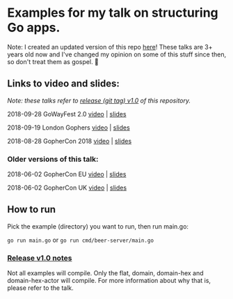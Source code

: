 # Examples for my talk on structuring Go apps.

Note: I created an updated version of this repo [here](https://github.com/katzien/app-structure-examples)! These talks are 3+ years old now and I've changed my opinion on some of this stuff since then, so don't treat them as gospel. 🙂

## Links to video and slides:

_Note: these talks refer to [release (git tag) v1.0](https://github.com/katzien/go-structure-examples/releases/tag/v.10) of this repository._

2018-09-28 GoWayFest 2.0 [video](https://www.youtube.com/watch?v=Qtk9FFOoT5M&t=11s) | [slides](https://github.com/katzien/talks/blob/master/how-do-you-structure-your-apps/gowayfest2.0-2018-09-28/slides.pdf)

2018-09-19 London Gophers [video](https://www.youtube.com/watch?v=B5oQnECDJ8g) | [slides](https://github.com/katzien/talks/blob/master/how-do-you-structure-your-apps/londongophers-2018-09-19/slides.pdf)

2018-08-28 GopherCon 2018 [video](https://www.youtube.com/watch?v=oL6JBUk6tj0&t=245s) | [slides](https://github.com/katzien/talks/blob/master/how-do-you-structure-your-apps/gophercondenver-2018-08-28/slides.pdf)

### Older versions of this talk:

2018-06-02 GopherCon EU [video](https://www.youtube.com/watch?v=IjnfmYuFZss) | [slides](https://github.com/katzien/talks/blob/master/how-do-you-structure-your-apps/gopherconiceland-2018-06-02/slides.pdf)

2018-06-02 GopherCon UK [video](https://www.youtube.com/watch?v=VQym87o91f8&t=481s) | [slides](https://github.com/katzien/talks/blob/master/how-do-you-structure-your-apps/gopherconuk-2018-08-03/slides.pdf)

## How to run

Pick the example (directory) you want to run, then run main.go:

`go run main.go` or `go run cmd/beer-server/main.go`

### [Release v1.0 notes]((https://github.com/katzien/go-structure-examples/releases/tag/v.10))
Not all examples will compile. Only the flat, domain, domain-hex and domain-hex-actor will compile.
For more information about why that is, please refer to the talk.
